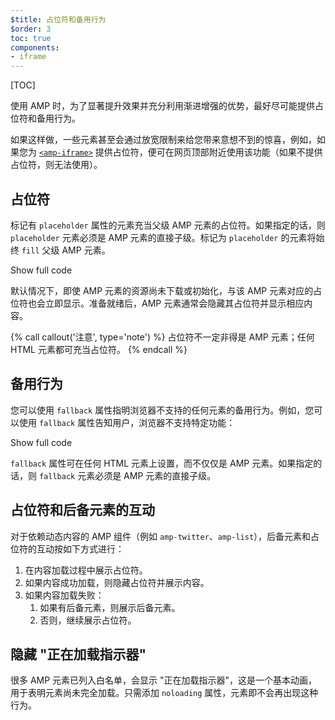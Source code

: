 ```yaml
---
$title: 占位符和备用行为
$order: 3
toc: true
components:
- iframe
---
```

[TOC]

使用 AMP 时，为了显著提升效果并充分利用渐进增强的优势，最好尽可能提供占位符和备用行为。

如果这样做，一些元素甚至会通过放宽限制来给您带来意想不到的惊喜，例如，如果您为 [`<amp-iframe>`](/zh_cn/docs/reference/components/amp-iframe.html#iframe-with-placeholder) 提供占位符，便可在网页顶部附近使用该功能（如果不提供占位符，则无法使用）。

## 占位符

标记有 `placeholder` 属性的元素充当父级 AMP 元素的占位符。如果指定的话，则 `placeholder` 元素必须是 AMP 元素的直接子级。标记为 `placeholder` 的元素将始终 `fill` 父级 AMP 元素。

<!--embedded amp-anim responsive example -->
<div>
<amp-iframe height="253"
layout="fixed-height"
sandbox="allow-scripts allow-forms allow-same-origin"
resizable
src="https://ampproject-b5f4c.firebaseapp.com/examples/ampanim.responsive.embed.html">
<div overflow tabindex="0" role="button" aria-label="Show more">Show full code</div>
<div placeholder></div> 
</amp-iframe>
</div>

默认情况下，即使 AMP 元素的资源尚未下载或初始化，与该 AMP 元素对应的占位符也会立即显示。准备就绪后，AMP 元素通常会隐藏其占位符并显示相应内容。

{% call callout('注意', type='note') %}
占位符不一定非得是 AMP 元素；任何 HTML 元素都可充当占位符。
{% endcall %}

## 备用行为

您可以使用 `fallback` 属性指明浏览器不支持的任何元素的备用行为。例如，您可以使用 `fallback` 属性告知用户，浏览器不支持特定功能：

<!--embedded video example  -->
<div>
<amp-iframe height="234"
layout="fixed-height"
sandbox="allow-scripts allow-forms allow-same-origin"
resizable
src="https://ampproject-b5f4c.firebaseapp.com/examples/ampvideo.fallback.embed.html">
<div overflow tabindex="0" role="button" aria-label="Show more">Show full code</div>
<div placeholder></div> 
</amp-iframe>
</div>

`fallback` 属性可在任何 HTML 元素上设置，而不仅仅是 AMP 元素。如果指定的话，则 `fallback` 元素必须是 AMP 元素的直接子级。

## 占位符和后备元素的互动

对于依赖动态内容的 AMP 组件（例如 `amp-twitter`、`amp-list`），后备元素和占位符的互动按如下方式进行：

<ol>
  <li>在内容加载过程中展示占位符。</li>
  <li>如果内容成功加载，则隐藏占位符并展示内容。</li>
  <li>如果内容加载失败：
    <ol>
      <li>如果有后备元素，则展示后备元素。</li>
      <li>否则，继续展示占位符。</li>
    </ol>
  </li>
</ol>

## 隐藏 "正在加载指示器"

很多 AMP 元素已列入白名单，会显示 "正在加载指示器"，这是一个基本动画，用于表明元素尚未完全加载。只需添加 `noloading` 属性，元素即不会再出现这种行为。

